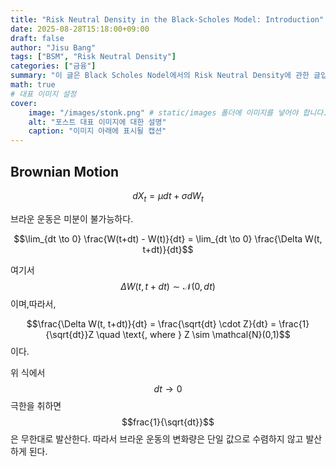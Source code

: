 ```yaml
---
title: "Risk Neutral Density in the Black-Scholes Model: Introduction"
date: 2025-08-28T15:18:00+09:00
draft: false
author: "Jisu Bang"
tags: ["BSM", "Risk Neutral Density"]
categories: ["금융"]
summary: "이 글은 Black Scholes Nodel에서의 Risk Neutral Density에 관한 글입니다."
math: true
# 대표 이미지 설정
cover:
    image: "/images/stonk.png" # static/images 폴더에 이미지를 넣어야 합니다.
    alt: "포스트 대표 이미지에 대한 설명"
    caption: "이미지 아래에 표시될 캡션"
---
```


## Brownian Motion

$$dX_t = \mu dt + \sigma dW_t$$

브라운 운동은 미분이 불가능하다. 

$$\lim_{dt \to 0} \frac{W(t+dt) - W(t)}{dt} = \lim_{dt \to 0} \frac{\Delta W(t, t+dt)}{dt}$$

여기서 $$\Delta W(t, t+dt) \sim \mathcal{N}(0, dt)$$ 이며,따라서,

$$\frac{\Delta W(t, t+dt)}{dt} = \frac{\sqrt{dt} \cdot Z}{dt} = \frac{1}{\sqrt{dt}}Z \quad \text{, where } Z \sim \mathcal{N}(0,1)$$이다.

위 식에서 $$dt \to 0$$극한을 취하면 $$frac{1}{\sqrt{dt}}$$은 무한대로 발산한다. 따라서 브라운 운동의 변화량은 단일 값으로 수렴하지 않고 발산하게 된다. 


